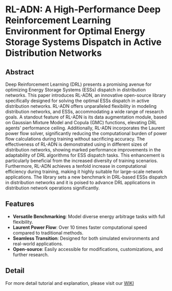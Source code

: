 # RL-ADN: A High-Performance Deep Reinforcement Learning Environment for Optimal Energy Storage Systems Dispatch in Active Distribution Networks


## Abstract
Deep Reinforcement Learning (DRL) presents a promising avenue for optimizing Energy Storage Systems (ESSs) dispatch in distribution networks. This paper introduces RL-ADN, an innovative open-source library specifically designed for solving the optimal ESSs dispatch in active distribution networks. RL-ADN offers unparalleled flexibility in modeling distribution networks, and ESSs, accommodating a wide range of research goals. A standout feature of RL-ADN is its data augmentation module, based on Gaussian Mixture Model and Copula (GMC) functions, elevating DRL agents' performance ceiling. Additionally, RL-ADN incorporates the Laurent power flow solver, significantly reducing the computational burden of power flow calculations during training without sacrificing accuracy. The effectiveness of RL-ADN is demonstrated using in different sizes of distribution networks, showing marked performance improvements in the adaptability of DRL algorithms for ESS dispatch tasks. This enhancement is particularly beneficial from the increased diversity of training scenarios. Furthermore, RL-ADN achieves a tenfold increase in computational efficiency during training, making it highly suitable for large-scale network applications. The library sets a new benchmark in DRL-based ESSs dispatch in distribution networks and it is poised to advance DRL applications in distribution network operations significantly. 
## Features

- **Versatile Benchmarking**: Model diverse energy arbitrage tasks with full flexibility.
- **Laurent Power Flow**: Over 10 times faster computational speed compared to traditional methods.
- **Seamless Transition**: Designed for both simulated environments and real-world applications.
- **Open-source**: Easily accessible for modifications, customizations, and further research.


## Detail 
For more detail tutorial and explanation, please visit our [WIKI](https://github.com/ShengrenHou/RL-ADN/wiki)
